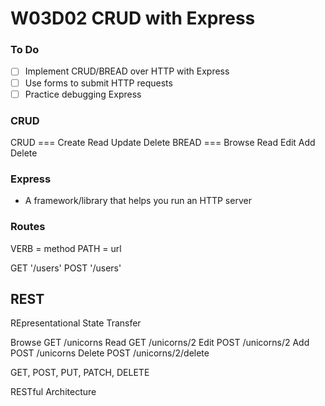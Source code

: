 # W03D02 CRUD with Express

### To Do
- [ ] Implement CRUD/BREAD over HTTP with Express
- [ ] Use forms to submit HTTP requests
- [ ] Practice debugging Express

### CRUD

CRUD  === Create Read Update Delete
BREAD === Browse Read Edit Add Delete

### Express

- A framework/library that helps you run an HTTP server

### Routes

VERB = method
PATH = url

GET '/users'
POST '/users'

## REST

REpresentational State Transfer

Browse  GET  /unicorns
Read    GET  /unicorns/2
Edit    POST /unicorns/2
Add     POST /unicorns
Delete  POST /unicorns/2/delete

GET, POST, PUT, PATCH, DELETE

RESTful Architecture
